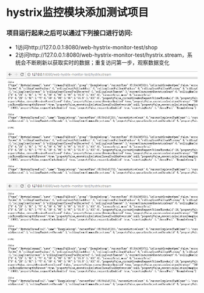 # hystrix监控模块添加测试项目

### 项目运行起来之后可以通过下列接口进行访问:


- 1访问http://127.0.0.1:8080/web-hystrix-monitor-test/shop
- 2访问http://127.0.0.1:8080/web-hystrix-monitor-test/hystrix.stream，系统会不断刷新以获取实时的数据；重复访问第一步，观察数据变化

![ddd](https://github.com/heavensay/project-java/blob/master/web-hystrix-monitor-test/doc/images/hystrix-stream.png)

![eee](https://raw.githubusercontent.com/heavensay/project-java/master/web-hystrix-monitor-test/doc/images/hystrix-stream.png)